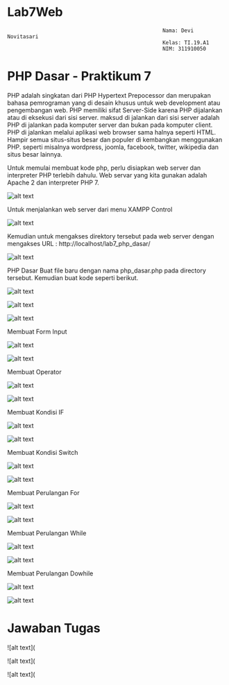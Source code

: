 # Lab7Web
                                                      Nama: Devi Novitasari
                                                      Kelas: TI.19.A1
                                                      NIM: 311910050
# PHP Dasar - Praktikum 7
PHP adalah singkatan dari PHP Hypertext Prepocessor dan merupakan bahasa pemrograman yang di desain khusus untuk web development atau pengembangan web. PHP memiliki sifat Server-Side karena PHP dijalankan atau di eksekusi dari sisi server. maksud di jalankan dari sisi server adalah PHP di jalankan pada komputer server dan bukan pada komputer client. PHP di jalankan melalui aplikasi web browser sama halnya seperti HTML. Hampir semua situs-situs besar dan populer di kembangkan menggunakan PHP. seperti misalnya wordpress, joomla, facebook, twitter, wikipedia dan situs besar lainnya.

Untuk memulai membuat kode php, perlu disiapkan web server dan interpreter PHP terlebih dahulu. Web servar yang kita gunakan adalah Apache 2 dan interpreter PHP 7.

![alt text](https://github.com/devinovitasari99/Lab7Web/blob/main/Capture%203.PNG)

Untuk menjalankan web server dari menu XAMPP Control

![alt text](https://github.com/devinovitasari99/Lab7Web/blob/main/Capture.PNG)

Kemudian untuk mengakses direktory tersebut pada web server dengan mengakses URL : http://localhost/lab7_php_dasar/

![alt text](https://github.com/devinovitasari99/Lab7Web/blob/main/Capture%202.PNG)

PHP Dasar Buat file baru dengan nama php_dasar.php pada directory tersebut. Kemudian buat kode seperti berikut.

![alt text](https://github.com/devinovitasari99/Lab7Web/blob/main/ss%20cod%201-2.PNG)

![alt text](https://github.com/devinovitasari99/Lab7Web/blob/main/ss2.PNG)

![alt text](https://github.com/devinovitasari99/Lab7Web/blob/main/ss3.PNG)

Membuat Form Input

![alt text](https://github.com/devinovitasari99/Lab7Web/blob/main/ss%20cod%204.PNG)

![alt text](https://github.com/devinovitasari99/Lab7Web/blob/main/ss4.PNG)

Membuat Operator

![alt text](https://github.com/devinovitasari99/Lab7Web/blob/main/ss%20cod%20operator.PNG)

![alt text](https://github.com/devinovitasari99/Lab7Web/blob/main/ss%20operator.PNG)

Membuat Kondisi IF

![alt text](https://github.com/devinovitasari99/Lab7Web/blob/main/ss%20cod%20Kondisi%20IF.PNG)

![alt text](https://github.com/devinovitasari99/Lab7Web/blob/main/ss%20Kondisi%20IF.PNG)

Membuat Kondisi Switch

![alt text](https://github.com/devinovitasari99/Lab7Web/blob/main/ss%20cod%20Kondisi%20Switch.PNG)

![alt text](https://github.com/devinovitasari99/Lab7Web/blob/main/SS%20Kondisi%20Switch.PNG)

Membuat Perulangan For

![alt text](https://github.com/devinovitasari99/Lab7Web/blob/main/ss%20cod%20perulangan%20for.PNG)

![alt text](https://github.com/devinovitasari99/Lab7Web/blob/main/ss%20perulangan%20for.PNG)

Membuat Perulangan While

![alt text](https://github.com/devinovitasari99/Lab7Web/blob/main/ss%20cod%20perulangan%20while.PNG)

![alt text](https://github.com/devinovitasari99/Lab7Web/blob/main/ss%20perulangan%20while.PNG)

Membuat Perulangan Dowhile

![alt text](https://github.com/devinovitasari99/Lab7Web/blob/main/ss%20cod%20perulangan%20Dowhile.PNG)

![alt text](https://github.com/devinovitasari99/Lab7Web/blob/main/SS%20Perulangan%20Dowhile.PNG)

# Jawaban Tugas

![alt text](

![alt text](

![alt text](
